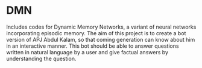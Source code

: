 # DMN

Includes codes for Dynamic Memory Networks, a variant of neural networks incorporating episodic memory.
The aim of this project is to create a bot version of APJ Abdul Kalam, so that coming generation can know
about him in an interactive manner. This bot should be able to answer questions written in natural language by a
user and give factual answers by understanding the question.

